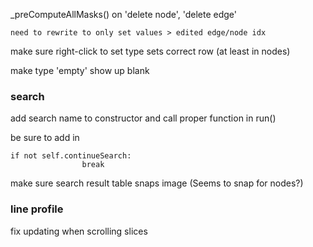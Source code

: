 

_preComputeAllMasks() on 'delete node', 'delete edge'

    need to rewrite to only set values > edited edge/node idx

make sure right-click to set type sets correct row (at least in nodes)

make type 'empty' show up blank

### search

add search name to constructor and call proper function in run()

be sure to add in

```
if not self.continueSearch:
				break
```

make sure search result table snaps image (Seems to snap for nodes?)



### line profile

fix updating when scrolling slices

